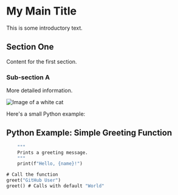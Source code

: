 # My Main Title
This is some introductory text.

## Section One
Content for the first section.

### Sub-section A
More detailed information.

![Image of a white cat](https://images.pexels.com/photos/45201/kitty-cat-kitten-pet-45201.jpeg)

Here's a small Python example:

## Python Example: Simple Greeting Function

```def greet(name="World"):
    """
    Prints a greeting message.
    """
    print(f"Hello, {name}!")

# Call the function
greet("GitHub User")
greet() # Calls with default "World"
```
